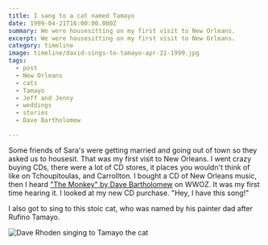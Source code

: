 ```yaml
---
title: I sang to a cat named Tamayo
date: 1999-04-21T16:00:00.000Z
summary: We were housesitting on my first visit to New Orleans.
excerpt: We were housesitting on my first visit to New Orleans.
category: timeline
image: timeline/david-sings-to-tamayo-apr-21-1999.jpg
tags:
  - post 
  - New Orleans
  - cats
  - Tamayo
  - Jeff and Jenny
  - weddings
  - stories
  - Dave Bartholomew

---
```


Some friends of Sara's were getting married and going out of town so they asked us to housesit. That was my first visit to New Orleans. I went crazy buying CDs, there were a lot of CD stores, it places you wouldn't think of like on Tchoupitoulas, and Carrollton. I bought a CD of New Orleans music, then I heard ["The Monkey" by Dave Bartholomew](https://www.youtube.com/watch?v=LNjuxtjtuWg) on WWOZ. It was my first time hearing it. I looked at my new CD purchase. "Hey, I have this song!" 

I also got to sing to this stoic cat, who was named by his painter dad after Rufino Tamayo. 

![Dave Rhoden singing to Tamayo the cat](/static/img/timeline/david-sings-to-tamayo-apr-21-1999.jpg "Dave Rhoden singing to Tamayo the cat")